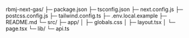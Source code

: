 rbmj-next-gas/
├─ package.json
├─ tsconfig.json
├─ next.config.js
├─ postcss.config.js
├─ tailwind.config.ts
├─ .env.local.example
├─ README.md
└─ src/
   ├─ app/
   │  ├─ globals.css
   │  ├─ layout.tsx
   │  └─ page.tsx
   └─ lib/
      └─ api.ts
